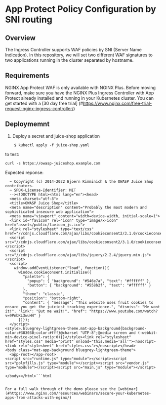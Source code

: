 # App Protect Policy Configuration by SNI routing

## Overview

The Ingress Controller supports WAF policies by SNI (Server Name Indication).
In this repository, we will set two different WAF signatures to two applications running in the cluster separated by hostname.
  

## Requirements

NGINX App Protect WAF is only available with NGINX Plus. Before moving forward, make sure you have the NGINX Plus Ingress Controller with App Protect already installed and running in your Kubernetes cluster. You can get started with a [30 day free trial] (#https://www.nginx.com/free-trial-request-nginx-ingress-controller/)

## Deploymemnt 

1. Deploy a secret and juice-shop application

``` $ kubectl apply -f secret.yaml
    $ kubectl apply -f juice-shop.yaml
```

to test:

```curl -s https://owasp-juiceshop.example.com```

Expected reponse: 

```<!--
  ~ Copyright (c) 2014-2022 Bjoern Kimminich & the OWASP Juice Shop contributors.
  ~ SPDX-License-Identifier: MIT
  --><!DOCTYPE html><html lang="en"><head>
  <meta charset="utf-8">
  <title>OWASP Juice Shop</title>
  <meta name="description" content="Probably the most modern and sophisticated insecure web application">
  <meta name="viewport" content="width=device-width, initial-scale=1">
  <link id="favicon" rel="icon" type="image/x-icon" href="assets/public/favicon_js.ico">
  <link rel="stylesheet" type="text/css" href="//cdnjs.cloudflare.com/ajax/libs/cookieconsent2/3.1.0/cookieconsent.min.css">
  <script src="//cdnjs.cloudflare.com/ajax/libs/cookieconsent2/3.1.0/cookieconsent.min.js"></script>
  <script src="//cdnjs.cloudflare.com/ajax/libs/jquery/2.2.4/jquery.min.js"></script>
  <script>
    window.addEventListener("load", function(){
      window.cookieconsent.initialise({
        "palette": {
          "popup": { "background": "#546e7a", "text": "#ffffff" },
          "button": { "background": "#558b2f", "text": "#ffffff" }
        },
        "theme": "classic",
        "position": "bottom-right",
        "content": { "message": "This website uses fruit cookies to ensure you get the juiciest tracking experience.", "dismiss": "Me want it!", "link": "But me wait!", "href": "https://www.youtube.com/watch?v=9PnbKL3wuH4" }
      })});
  </script>
<style>.bluegrey-lightgreen-theme.mat-app-background{background-color:#303030;color:#fff}@charset "UTF-8";@media screen and (-webkit-min-device-pixel-ratio:0){}</style><link rel="stylesheet" href="styles.css" media="print" onload="this.media='all'"><noscript><link rel="stylesheet" href="styles.css"></noscript></head>
<body class="mat-app-background bluegrey-lightgreen-theme">
  <app-root></app-root>
<script src="runtime.js" type="module"></script><script src="polyfills.js" type="module"></script><script src="vendor.js" type="module"></script><script src="main.js" type="module"></script>

</body></html>```html


For a full walk through of the demo please see the [webinar] (#https://www.nginx.com/resources/webinars/secure-your-kubernetes-apps-from-attacks-with-nginx/)
